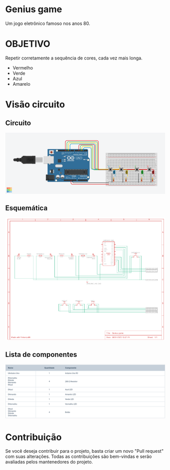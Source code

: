 # Genius game

Um jogo eletrônico famoso nos anos 80.

# OBJETIVO

Repetir corretamente a sequência de cores, cada vez mais longa.

- Vermelho
- Verde
- Azul
- Amarelo

# Visão circuito
## Circuito
![Circuito](/docs/Genius%20game.png "Circuito")

## Esquemática
![Esquemática](/docs/esquematico.png "Circuito")

## Lista de componentes
![Lista Componentes](/docs/lista_componentes.png "Lista Componentes")

# Contribuição

Se você deseja contribuir para o projeto, basta criar um novo "Pull request" com suas alterações. Todas as contribuições são bem-vindas e serão avaliadas pelos mantenedores do projeto.